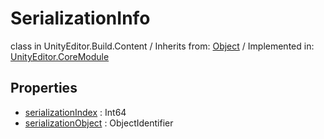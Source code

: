 # SerializationInfo
class in UnityEditor.Build.Content
 / Inherits from: <a href="https://docs.unity3d.com/6000.0/Documentation/ScriptReference/Object.html">Object</a> / Implemented in: <a href="https://docs.unity3d.com/6000.0/Documentation/ScriptReference/UnityEditor.CoreModule.html">UnityEditor.CoreModule</a>
## Properties
- <a href="https://docs.unity3d.com/6000.0/Documentation/ScriptReference/SerializationInfo-serializationIndex.html">serializationIndex</a> : Int64
- <a href="https://docs.unity3d.com/6000.0/Documentation/ScriptReference/SerializationInfo-serializationObject.html">serializationObject</a> : ObjectIdentifier

